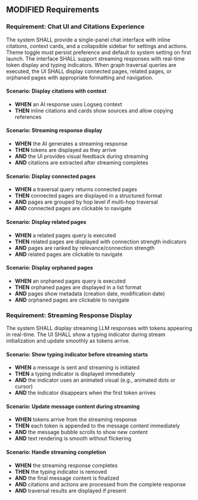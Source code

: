 ## MODIFIED Requirements

### Requirement: Chat UI and Citations Experience
The system SHALL provide a single-panel chat interface with inline citations, context cards, and a collapsible sidebar for settings and actions. Theme toggle must persist preference and default to system setting on first launch. The interface SHALL support streaming responses with real-time token display and typing indicators. When graph traversal queries are executed, the UI SHALL display connected pages, related pages, or orphaned pages with appropriate formatting and navigation.

#### Scenario: Display citations with context
- **WHEN** an AI response uses Logseq context
- **THEN** inline citations and cards show sources and allow copying references

#### Scenario: Streaming response display
- **WHEN** the AI generates a streaming response
- **THEN** tokens are displayed as they arrive
- **AND** the UI provides visual feedback during streaming
- **AND** citations are extracted after streaming completes

#### Scenario: Display connected pages
- **WHEN** a traversal query returns connected pages
- **THEN** connected pages are displayed in a structured format
- **AND** pages are grouped by hop level if multi-hop traversal
- **AND** connected pages are clickable to navigate

#### Scenario: Display related pages
- **WHEN** a related pages query is executed
- **THEN** related pages are displayed with connection strength indicators
- **AND** pages are ranked by relevance/connection strength
- **AND** related pages are clickable to navigate

#### Scenario: Display orphaned pages
- **WHEN** an orphaned pages query is executed
- **THEN** orphaned pages are displayed in a list format
- **AND** pages show metadata (creation date, modification date)
- **AND** orphaned pages are clickable to navigate

### Requirement: Streaming Response Display
The system SHALL display streaming LLM responses with tokens appearing in real-time. The UI SHALL show a typing indicator during stream initialization and update smoothly as tokens arrive.

#### Scenario: Show typing indicator before streaming starts
- **WHEN** a message is sent and streaming is initiated
- **THEN** a typing indicator is displayed immediately
- **AND** the indicator uses an animated visual (e.g., animated dots or cursor)
- **AND** the indicator disappears when the first token arrives

#### Scenario: Update message content during streaming
- **WHEN** tokens arrive from the streaming response
- **THEN** each token is appended to the message content immediately
- **AND** the message bubble scrolls to show new content
- **AND** text rendering is smooth without flickering

#### Scenario: Handle streaming completion
- **WHEN** the streaming response completes
- **THEN** the typing indicator is removed
- **AND** the final message content is finalized
- **AND** citations and actions are processed from the complete response
- **AND** traversal results are displayed if present

